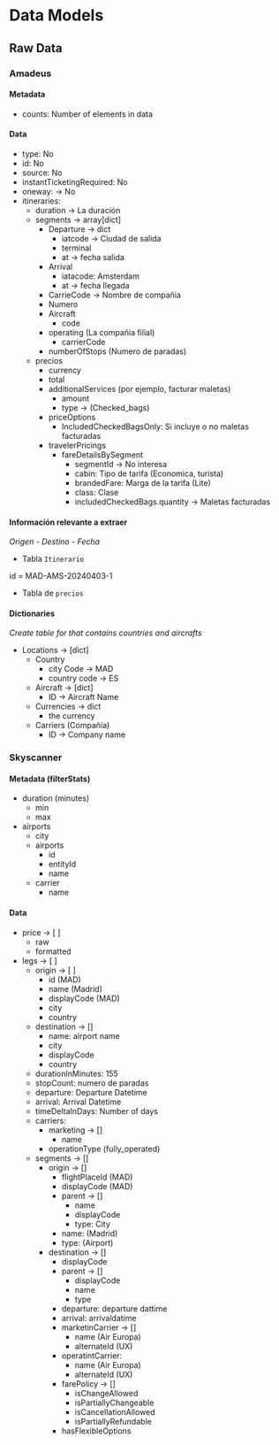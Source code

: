 # Data Models

## Raw Data

### Amadeus

#### Metadata

- counts: Number of elements in data

#### Data

- type: No 
- id: No
- source: No
- instantTicketingRequired: No
- oneway: -> No
- itineraries:
    - duration -> La duración
    - segments -> array[dict]
        - Departure -> dict
            - iatcode -> Ciudad de salida
            - terminal
            - at -> fecha salida
        - Arrival
            - iatacode: Amsterdam
            - at -> fecha llegada
        - CarrieCode -> Nombre de compañia
        - Numero
        - Aircraft
            - code
        - operating (La compañia filial)
            - carrierCode
        - numberOfStops (Numero de paradas)
    - precios
        - currency
        - total
        - additionalServices (por ejemplo, facturar maletas)
            - amount
            - type -> (Checked_bags)
        - priceOptions
            - IncludedCheckedBagsOnly: Si incluye o no maletas facturadas
        - travelerPricings
            - fareDetailsBySegment
                - segmentId -> No interesa
                - cabin: Tipo de tarifa (Economica, turista)
                - brandedFare: Marga de la tarifa (Lite)
                - class: Clase
                - includedCheckedBags.quantity -> Maletas facturadas
 
#### Información relevante a extraer

*Origen - Destino - Fecha* 

- Tabla `Itinerario` 

id = MAD-AMS-20240403-1


- Tabla de `precios`


#### Dictionaries

*Create table for that contains countries and aircrafts*

- Locations -> [dict]
    - Country 
        - city Code -> MAD
        - country code -> ES
    - Aircraft -> [dict]
        - ID -> Aircraft Name
    - Currencies -> dict
        - the currency
    - Carriers (Compañía)
        - ID -> Company name

### Skyscanner

#### Metadata (filterStats)

- duration (minutes)
    - min
    - max
- airports
    - city
    - airports
        - id
        - entityId
        - name
    - carrier
        - name
#### Data

- price -> [ ]
    - raw
    - formatted
- legs -> [ ]
    - origin -> [ ]
        - id (MAD)
        - name (Madrid)
        - displayCode (MAD)
        - city
        - country
    - destination -> []
        - name: airport name
        - city
        - displayCode
        - country
    - durationInMinutes: 155
    - stopCount: numero de paradas
    - departure: Departure Datetime
    - arrival: Arrival Datetime
    - timeDeltaInDays: Number of days
    - carriers:
        - marketing -> []
            - name
        - operationType (fully_operated)
    - segments -> []
        - origin -> []
            - flightPlaceId (MAD)
            - displayCode (MAD)
            - parent -> []
                - name
                - displayCode
                - type: City
            - name: (Madrid)
            - type: (Airport)
        - destination -> []
            - displayCode
            - parent -> []
                - displayCode
                - name 
                - type
            - departure: departure dattime
            - arrival: arrivaldatime
            - marketinCarrier -> []
                - name (Air Europa)
                - alternateId (UX)
            - operatintCarrier:
                - name (Air Europa)
                - alternateId (UX)
            - farePolicy -> []
                - isChangeAllowed
                - isPartiallyChangeable
                - isCancellationAllowed
                - isPartiallyRefundable
            - hasFlexibleOptions